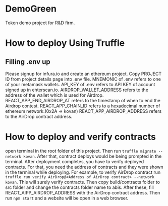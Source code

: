 # DemoGreen

Token demo project for R&amp;D firm.

# How to deploy Using Truffle

## Filling .env up

Please signup for infura.io and create an ethereum project.
Copy PROJECT ID from project details page into .env file.
MNEMONIC of .env refers to one of your metamask wallets.
API_KEY of .env refers to API KEY of account signed up in ehterscan.io.
AIRDROP_WALLET_ADDRESS refers to the address of the wallet which is used for Airdrop.
REACT_APP_END_AIRDROP_AT refers to the timestamp of when to end the Airdrop contest.
REACT_APP_CHAIN_ID refers to a hexadecimal number of ethereum network.(0x2A => kovan)
REACT_APP_AIRDROP_ADDRESS refers to the AirDrop contract address.

# How to deploy and verify contracts

open terminal in the root folder of this project.
Then run `truffle migrate --network kovan`.
After that, contract deploys would be being prompted in the terminal.
After deployment completes, you have to verify deployed contracts.
For that, you need the address of contracts and they were shown in the terminal while deploying.
For example, to verify AirDrop contract run `truffle run verify AirDrop@<Address of AirDrop contract> --network kovan`.
This will surely verify contracts.
Then copy build/contracts folder to src folder and change the contracts folder name to abis.
After these, fill REACT_AIPP_AIRDROP_ADDRESS with the AirDrop contract address.
Then run `npm start` and a website will be open in a web browser.
